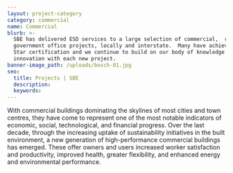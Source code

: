 ```yaml
---
layout: project-category
category: commercial
name: Commercial
blurb: >-
  SBE has delivered ESD services to a large selection of commercial,  retail and
  government office projects, locally and interstate.  Many have achieved Green
  Star certification and we continue to build on our body of knowledge and
  innovation with each new project.
banner-image_path: /uploads/bosch-01.jpg
seo:
  title: Projects | SBE
  description:
  keywords:
---
```



With commercial buildings dominating the skylines of most cities and town centres, they have come to represent one of the most notable indicators of economic, social, technological, and financial progress. Over the last decade, through the increasing uptake of sustainability initiatives in the built environment, a new generation of high-performance commercial buildings has emerged. These offer owners and users increased worker satisfaction and productivity, improved health, greater flexibility, and enhanced energy and environmental performance.